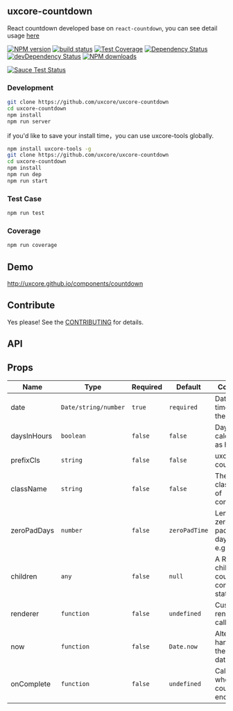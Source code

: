 ## uxcore-countdown

React countdown developed base on `react-countdown`, you can see detail usage [here](https://github.com/ndresx/react-countdown)


[![NPM version][npm-image]][npm-url]
[![build status][travis-image]][travis-url]
[![Test Coverage][coveralls-image]][coveralls-url]
[![Dependency Status][dep-image]][dep-url]
[![devDependency Status][devdep-image]][devdep-url] 
[![NPM downloads][downloads-image]][npm-url]

[![Sauce Test Status][sauce-image]][sauce-url]

[npm-image]: http://img.shields.io/npm/v/uxcore-countdown.svg?style=flat-square
[npm-url]: http://npmjs.org/package/uxcore-countdown
[travis-image]: https://img.shields.io/travis/uxcore/uxcore-countdown.svg?style=flat-square
[travis-url]: https://travis-ci.org/uxcore/uxcore-countdown
[coveralls-image]: https://img.shields.io/coveralls/uxcore/uxcore-countdown.svg?style=flat-square
[coveralls-url]: https://coveralls.io/r/uxcore/uxcore-countdown?branch=master
[dep-image]: http://img.shields.io/david/uxcore/uxcore-countdown.svg?style=flat-square
[dep-url]: https://david-dm.org/uxcore/uxcore-countdown
[devdep-image]: http://img.shields.io/david/dev/uxcore/uxcore-countdown.svg?style=flat-square
[devdep-url]: https://david-dm.org/uxcore/uxcore-countdown#info=devDependencies
[downloads-image]: https://img.shields.io/npm/dm/uxcore-countdown.svg
[sauce-image]: https://saucelabs.com/browser-matrix/uxcore-countdown.svg
[sauce-url]: https://saucelabs.com/u/uxcore-countdown


### Development

```sh
git clone https://github.com/uxcore/uxcore-countdown
cd uxcore-countdown
npm install
npm run server
```

if you'd like to save your install time，you can use uxcore-tools globally.

```sh
npm install uxcore-tools -g
git clone https://github.com/uxcore/uxcore-countdown
cd uxcore-countdown
npm install
npm run dep
npm run start
```

### Test Case

```sh
npm run test
```

### Coverage

```sh
npm run coverage
```

## Demo

http://uxcore.github.io/components/countdown

## Contribute

Yes please! See the [CONTRIBUTING](https://github.com/uxcore/uxcore/blob/master/CONTRIBUTING.md) for details.

## API

## Props

| Name | Type | Required | Default | Comments |
|---|---|---|---|---|
| date          | `Date/string/number`| `true` | `required`    | Date or timestamp in the future                   |
| daysInHours   | `boolean`           | `false` | `false`       | Days are calculated as hours                      |
| prefixCls     | `string`            | `false` | `false`       | uxcore-countdown                                  |
| className     | `string`              | `false` | `false`       | The className of component                        |
| zeroPadDays   | `number`            | `false` | `zeroPadTime` | Length of zero-padded days output, e.g.: `01`     |
| children      | `any`               | `false` | `null`        | A React child for the countdown's completed state |
| renderer      | `function`          | `false` | `undefined`   | Custom renderer callback                          |
| now           | `function`          | `false` | `Date.now`    | Alternative handler for the current date          |
| onComplete    | `function`          | `false` | `undefined`   | Callback when countdown ends                      |

